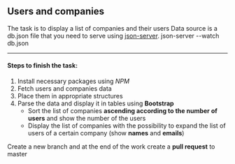 ## Users and companies

The task is to display a list of companies and their users
Data source is a db.json file that you need to serve using [json-server](https://www.npmjs.com/package/json-server).
json-server --watch db.json

---

#### Steps to finish the task:

1. Install necessary packages using _NPM_
2. Fetch users and companies data
3. Place them in appropriate structures
4. Parse the data and display it in tables using **Bootstrap**
   - Sort the list of companies **ascending according to the number of users** and show the number of the users
   - Display the list of companies with the possibility to expand the list of users of a certain company (show **names** and **emails**)

Create a new branch and at the end of the work create a **pull request** to master
